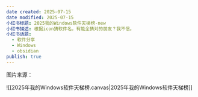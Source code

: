```yaml
---
date created: 2025-07-15
date modified: 2025-07-15
小红书标题: 2025我的Windows软件天梯榜-new
小红书描述: 根据icon猜软件名，有能全猜对的朋友？我不信。
小红书话题:
  - 软件分享
  - Windows
  - obsidian
publish: true
---
```


图片来源：

![[2025年我的Windows软件天梯榜.canvas|2025年我的Windows软件天梯榜]]
